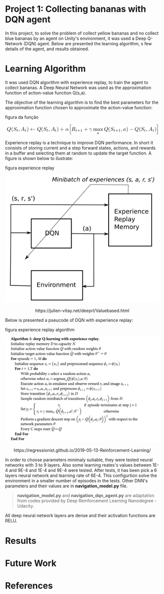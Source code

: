 # Project 1: Collecting bananas with DQN agent

In this project, to solve the problem of collect yellow bananas and no collect blue bananas by an agent on Unity's environment, it was used a  Deep Q-Network (DQN) agent. Below are presented the learning algorithm, s few details of the agent, and results obtained.

# Learning Algorithm

It was used DQN algorithm with experience replay, to train the agent to collect bananas. A Deep Neural Network was used as the approximation function of action-value function Q(s,a).

The objective of the learning algorithm is to find the best parameters for the approximation function chosen to approximate the action-value function:

figura da função
<p align="center">
  <img src="q_sa_001.png" alt="drawing" width="700"/>
<p/>

Experience replay is a technique to improve DQN performance. In short it consists of storing current and a step forward states, actions, and rewards in a buffer and selecting them at random to update the target function. A figure is shown below to ilustrate:

figura experience replay
<p align="center">
  <img src="experience_replay_001.png" alt="drawing" width="700"/>
<p/>

<p align="center">
  https://julien-vitay.net/deeprl/Valuebased.html
<p/>

Below is presented a pseucode of DQN with experience replay:

figura experience replay algorithm
<p align="center">
  <img src="algorithm_experience_replay.png" alt="drawing" width="700"/>
<p/>
<p align="center">
  https://regressionist.github.io/2019-05-13-Reinforcement-Learning/
<p/>

In order to choose parameters minimaly suitable, they were tested neural networks with 3 to 9 layers. Also some learning reates's values between 1E-4 and 9E-4 and 1E-4 and 9E-4 were tested. After tests, it has been pick a 6 layers neural network and learning rate of 6E-4. This configurtion solve the environment in a smaller number of episodes in the tests. Other DNN's parameters and their values are in **navigation_model.py** file.

> **navigation_model.py** and **navigation_dqn_agent.py** are adaptation from codes provided by Deep Reinforcement Learning Nanodegree - Udacity.

All deep neural network layers are dense and their activation functions are RELU. 

# Results

# Future Work

# References
